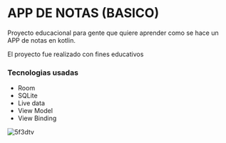 # APP DE NOTAS (BASICO)

Proyecto educacional para gente que quiere aprender como se hace un APP de notas en kotlin.

El proyecto fue realizado con fines educativos
### Tecnologias usadas

- Room
- SQLite
- Live data
- View Model
- View Binding


![5f3dtv](https://user-images.githubusercontent.com/35823155/124060101-ed820900-d9f1-11eb-814f-b2084673b2c7.gif)
